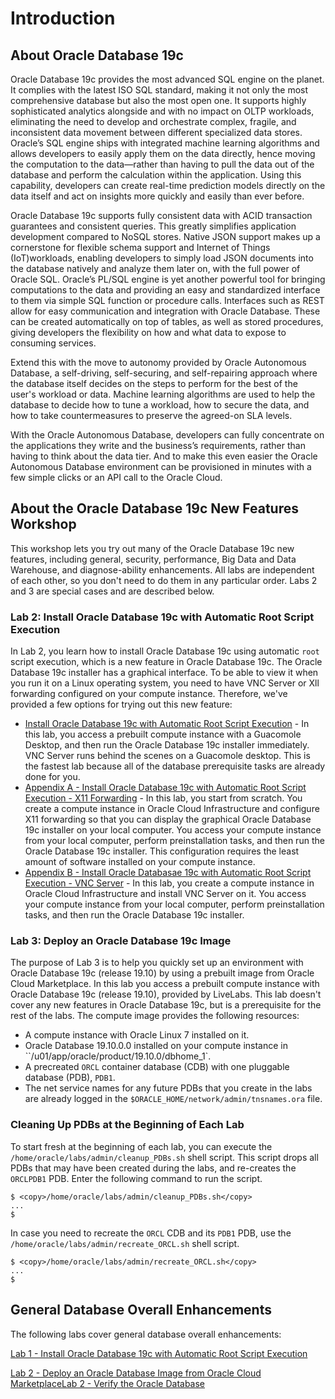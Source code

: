 # Introduction

## About Oracle Database 19c

Oracle Database 19c provides the most advanced SQL engine on the planet. It complies with the latest ISO SQL standard, making it not only the most comprehensive database but also the most open one. It supports highly sophisticated analytics alongside and with no impact on OLTP workloads, eliminating the need to develop and orchestrate complex, fragile, and inconsistent data movement between different specialized data stores. Oracle’s SQL engine ships with integrated machine learning algorithms and allows developers to easily apply them on the data directly, hence moving the computation to the data—rather than having to pull the data out of the database and perform the calculation within the application. Using this capability, developers can create real-time prediction models directly on the data itself and act on insights more quickly and easily than ever before.

[](youtube:LcsPSJrZDrI)

Oracle Database 19c supports fully consistent data with ACID transaction guarantees and consistent queries. This greatly simplifies application development compared to NoSQL stores. Native JSON support makes up a cornerstone for flexible schema support and Internet of Things (IoT)workloads, enabling developers to simply load JSON documents into the database natively and analyze them later on, with the full power of Oracle SQL. Oracle’s PL/SQL engine is yet another powerful tool for bringing computations to the data and providing an easy and standardized interface to them via simple SQL function or procedure calls. Interfaces such as REST allow for easy communication and integration with Oracle Database. These can be created automatically on top of tables, as well as stored procedures, giving developers the flexibility on how and what data to expose to consuming services.

Extend this with the move to autonomy provided by Oracle Autonomous Database, a self-driving, self-securing, and self-repairing approach where the database itself decides on the steps to perform for the best of the user's workload or data. Machine learning algorithms are used to help the database to decide how to tune a workload, how to secure the data, and how to take countermeasures to preserve the agreed-on SLA levels.

With the Oracle Autonomous Database, developers can fully concentrate on the applications they write and the business’s requirements, rather than having to think about the data tier. And to make this even easier the Oracle Autonomous Database environment can be provisioned in minutes with a few simple clicks or an API call to the Oracle Cloud.

## About the Oracle Database 19c New Features Workshop

This workshop lets you try out many of the Oracle Database 19c new features, including general, security, performance, Big Data and Data Warehouse, and diagnose-ability enhancements. All labs are independent of each other, so you don't need to do them in any particular order. Labs 2 and 3 are special cases and are described below.

### Lab 2: Install Oracle Database 19c with Automatic Root Script Execution
In Lab 2, you learn how to install Oracle Database 19c using automatic `root` script execution, which is a new feature in Oracle Database 19c. The Oracle Database 19c installer has a graphical interface. To be able to view it when you run it on a Linux operating system, you need to have VNC Server or Xll forwarding configured on your compute instance. Therefore, we've provided a few options for trying out this new feature:

- [Install Oracle Database 19c with Automatic Root Script Execution](?lab=install-db19c-auto-config-script-execution-guac.md) - In this lab, you access a prebuilt compute instance with a Guacomole Desktop, and then run the Oracle Database 19c installer immediately. VNC Server runs behind the scenes on a Guacomole desktop. This is the fastest lab because all of the database prerequisite tasks are already done for you.
- [Appendix A - Install Oracle Database 19c with Automatic Root Script Execution - X11 Forwarding](?lab=install-db19c-auto-config-script-execution-x11.md) - In this lab, you start from scratch. You create a compute instance in Oracle Cloud Infrastructure and configure X11 forwarding so that you can display the graphical Oracle Database 19c installer on your local computer. You access your compute instance from your local computer, perform preinstallation tasks, and then run the Oracle Database 19c installer. This configuration requires the least amount of software installed on your compute instance.
- [Appendix B - Install Oracle Databasae 19c with Automatic Root Script Execution - VNC Server](?lab=install-db19c-auto-config-script-execution-vnc.md) - In this lab, you create a compute instance in Oracle Cloud Infrastructure and install VNC Server on it. You access your compute instance from your local computer, perform  preinstallation tasks, and then run the Oracle Database 19c installer.


### Lab 3: Deploy an Oracle Database 19c Image

<if type="freetier paid">The purpose of Lab 3 is to help you quickly set up an environment with Oracle Database 19c (release 19.10) by using a prebuilt image from Oracle Cloud Marketplace. </if><if type="livelabs">In this lab you access a prebuilt compute instance with Oracle Database 19c (release 19.10), provided by LiveLabs. </if>This lab doesn't cover any new features in Oracle Database 19c, but is a prerequisite for the rest of the labs. The compute image provides the following resources:

- A compute instance with Oracle Linux 7 installed on it.
- Oracle Database 19.10.0.0 installed on your compute instance in ``/u01/app/oracle/product/19.10.0/dbhome_1`.
- A precreated `ORCL` container database (CDB) with one pluggable database (PDB), `PDB1`.
- The net service names for any future PDBs that you create in the labs are already logged in the `$ORACLE_HOME/network/admin/tnsnames.ora` file.

### Cleaning Up PDBs at the Beginning of Each Lab

To start fresh at the beginning of each lab, you can execute the `/home/oracle/labs/admin/cleanup_PDBs.sh` shell script. This script drops all PDBs that may have been created during the labs, and re-creates the `ORCLPDB1` PDB. Enter the following command to run the script.

```nohighlighting
$ <copy>/home/oracle/labs/admin/cleanup_PDBs.sh</copy>
...
$
```

In case you need to recreate the `ORCL` CDB and its `PDB1` PDB, use the `/home/oracle/labs/admin/recreate_ORCL.sh` shell script.

```nohighlighting
$ <copy>/home/oracle/labs/admin/recreate_ORCL.sh</copy>
...
$
```

## General Database Overall Enhancements

The following labs cover general database overall enhancements:

[Lab 1 - Install Oracle Database 19c with Automatic Root Script Execution](?lab=install-db19c-auto-config-script-execution)

<if type="freetier paid">[Lab 2 - Deploy an Oracle Database Image from Oracle Cloud Marketplace](?lab=deploy-db19c-marketplace)</if><if type="livelabs">[Lab 2 - Verify the Oracle Database](?lab=verify-database)</if>
